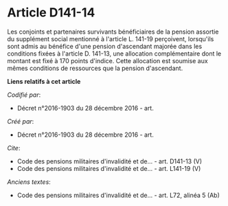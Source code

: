 # Article D141-14

Les conjoints et partenaires survivants bénéficiaires de la pension assortie du supplément social mentionné à l'article L.
141-19 perçoivent, lorsqu'ils sont admis au bénéfice d'une pension d'ascendant majorée dans les conditions fixées à l'article
D. 141-13, une allocation complémentaire dont le montant est fixé à 170 points d'indice. Cette allocation est soumise aux
mêmes conditions de ressources que la pension d'ascendant.

**Liens relatifs à cet article**

_Codifié par_:

  - Décret n°2016-1903 du 28 décembre 2016 - art.

_Créé par_:

  - Décret n°2016-1903 du 28 décembre 2016 - art.

_Cite_:

  - Code des pensions militaires d'invalidité et de... - art. D141-13 (V)
  - Code des pensions militaires d'invalidité et de... - art. L141-19 (V)

_Anciens textes_:

  - Code des pensions militaires d'invalidité et de... - art. L72, alinéa 5 (Ab)
